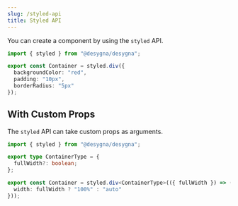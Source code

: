 ```yaml
---
slug: /styled-api
title: Styled API
---
```


You can create a component by using the `styled` API.

```ts
import { styled } from "@desygna/desygna";

export const Container = styled.div({
  backgroundColor: "red",
  padding: "10px",
  borderRadius: "5px"
});
```

## With Custom Props

The `styled` API can take custom props as arguments.

```ts
import { styled } from "@desygna/desygna";

export type ContainerType = {
  fullWidth?: boolean;
};

export const Container = styled.div<ContainerType>(({ fullWidth }) => ({
  width: fullWidth ? "100%" : "auto"
}));
```
